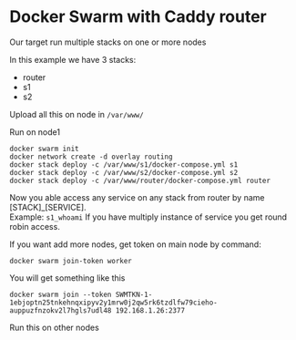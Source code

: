 # Docker Swarm with Caddy router

Our target run multiple stacks on one or more nodes

In this example we have 3 stacks: 
- router
- s1
- s2

Upload all this on node in ```/var/www/```

Run on node1 

```
docker swarm init
docker network create -d overlay routing
docker stack deploy -c /var/www/s1/docker-compose.yml s1
docker stack deploy -c /var/www/s2/docker-compose.yml s2
docker stack deploy -c /var/www/router/docker-compose.yml router
```

Now you able access any service on any stack from router by name [STACK]_[SERVICE].  
Example: ```s1_whoami```
If you have multiply instance of service you get round robin access.


If you want add more nodes, get token on main node by command:
```
docker swarm join-token worker
```

You will get something like this
```
docker swarm join --token SWMTKN-1-1ebjoptn25tnkehnqxipyv2y1mrw0j2qw5rk6tzdlfw79cieho-auppuzfnzokv2l7hgls7udl48 192.168.1.26:2377
```

Run this on other nodes
